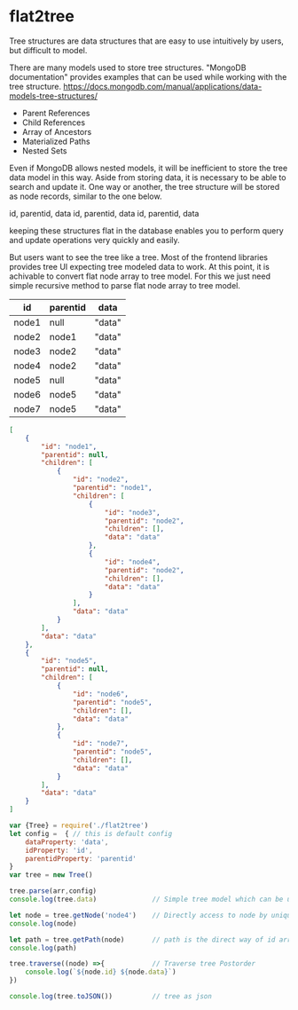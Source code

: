 # flat2tree


Tree structures are data structures that are easy to use intuitively by users, but difficult to model.

There are many models used to store tree structures.
"MongoDB documentation" provides examples that can be used while working with the tree structure.
https://docs.mongodb.com/manual/applications/data-models-tree-structures/
- Parent References
- Child References
- Array of Ancestors
- Materialized Paths
- Nested Sets

Even if MongoDB allows nested models, it will be inefficient to store the tree data model in this way. Aside from storing data, it is necessary to be able to search and update it. 
One way or another, the tree structure will be stored as node records, similar to the one below.

id, parentid, data
id, parentid, data
id, parentid, data

keeping these structures flat in the database enables you to perform query and update operations very quickly and easily.

But users want to see the tree like a tree. Most of the frontend libraries provides tree UI expecting tree modeled data to work. 
At this point, it is achivable to convert flat node array to tree model. For this we just need simple recursive method to parse flat node array to tree model.

|id      | parentid  |  data|
|-------|------------|--------|
| node1	| null	    | "data"|
| node2	| node1	    | "data"|
| node3	| node2	    | "data"|
| node4	| node2	    | "data"|
| node5	| null	    | "data"|
| node6	| node5	    | "data"|
| node7	| node5	    | "data"|



```JSON
[
    {
        "id": "node1",
        "parentid": null,
        "children": [
            {
                "id": "node2",      
                "parentid": "node1",
                "children": [       
                    {
                        "id": "node3",
                        "parentid": "node2",
                        "children": [],
                        "data": "data"
                    },
                    {
                        "id": "node4",
                        "parentid": "node2",
                        "children": [],
                        "data": "data"
                    }
                ],
                "data": "data"
            }
        ],
        "data": "data"
    },
    {
        "id": "node5",
        "parentid": null,
        "children": [
            {
                "id": "node6",
                "parentid": "node5",
                "children": [],
                "data": "data"
            },
            {
                "id": "node7",
                "parentid": "node5",
                "children": [],
                "data": "data"
            }
        ],
        "data": "data"
    }
]
```

```javascript
var {Tree} = require('./flat2tree')
let config =  { // this is default config
    dataProperty: 'data',
    idProperty: 'id',
    parentidProperty: 'parentid'
}
var tree = new Tree()

tree.parse(arr,config)
console.log(tree.data)              // Simple tree model which can be used for treeUI libraries.

let node = tree.getNode('node4')    // Directly access to node by unique Id
console.log(node)

let path = tree.getPath(node)       // path is the direct way of id array to root node 
console.log(path)               

tree.traverse((node) =>{            // Traverse tree Postorder 
    console.log(`${node.id} ${node.data}`)
})

console.log(tree.toJSON())          // tree as json 
```
